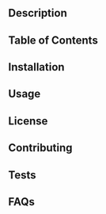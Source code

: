 <!-- 
  This markdown was generated with README Generator.

  - Author: Technoveltyco (https://github.com/technoveltyco)
  - Repo: https://github.com/technoveltyco/bootcamp-week11-challenge
  - License: MIT (https://choosealicense.com/licenses/mit/)
-->

# <!-- title -->

## Description

<!-- description -->

## Table of Contents

<!-- toc -->

## Installation

<!-- installation -->
    
## Usage

<!-- usage -->

## License

<!-- license -->

## Contributing

<!-- contributing -->

## Tests

<!-- tests -->

## FAQs

<!-- questions -->
